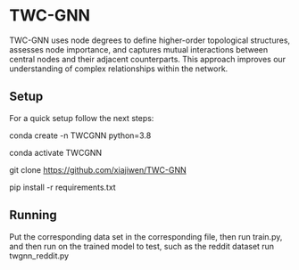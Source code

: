 # TWC-GNN

 TWC-GNN uses node degrees to define higher-order topological structures, assesses node importance, and captures mutual interactions between central nodes and their adjacent counterparts. This approach improves our understanding of complex relationships within the network.



## Setup

For a quick setup follow the next steps:

conda create -n TWCGNN python=3.8

conda activate TWCGNN 

git clone https://github.com/xiajiwen/TWC-GNN

pip install -r requirements.txt



## Running

Put the corresponding data set in the corresponding file, then run train.py, and then run on the trained model to test, such as the reddit dataset run twgnn_reddit.py

